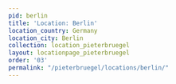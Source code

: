 ```yaml
---
pid: berlin
title: 'Location: Berlin'
location_country: Germany
location_city: Berlin
collection: location_pieterbruegel
layout: locationpage_pieterbruegel
order: '03'
permalink: "/pieterbruegel/locations/berlin/"
---
```

